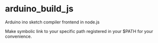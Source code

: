 # arduino_build_js
Arduino ino sketch compiler frontend in node.js

Make symbolic link to your specific path registered in your $PATH for your convenience.
